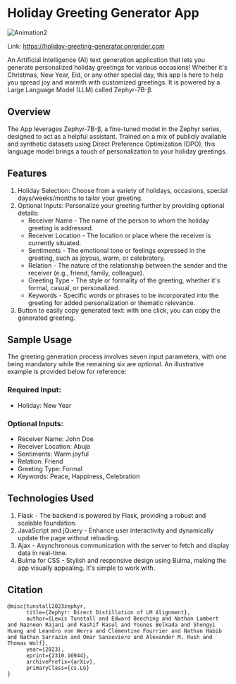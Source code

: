 # Holiday Greeting Generator App
![Animation2](https://github.com/amajai/holiday-greeting-generator/assets/44467524/020f425f-4985-4f38-9485-f5e8f98b43aa)

Link: https://holiday-greeting-generator.onrender.com

An Artificial Intelligence (AI) text generation application that lets you generate personalized holiday greetings for various occasions! Whether it's Christmas, New Year, Eid, or any other special day, this app is here to help you spread joy and warmth with customized greetings. It is powered by a Large Language Model (LLM) called Zephyr-7B-β.

## Overview
The App leverages Zephyr-7B-β, a fine-tuned model in the Zephyr series, designed to act as a helpful assistant. Trained on a mix of publicly available and synthetic datasets using Direct Preference Optimization (DPO), this language model brings a touch of personalization to your holiday greetings.

## Features
1. Holiday Selection: Choose from a variety of holidays, occasions, special days/weeks/months to tailor your greeting.
1. Optional Inputs: Personalize your greeting further by providing optional details:
      - Receiver Name - The name of the person to whom the holiday greeting is addressed.
      - Receiver Location - The location or place where the receiver is currently situated.
      - Sentiments - The emotional tone or feelings expressed in the greeting, such as joyous, warm, or celebratory.
      - Relation - The nature of the relationship between the sender and the receiver (e.g., friend, family, colleague).
      - Greeting Type - The style or formality of the greeting, whether it's formal, casual, or personalized.
      - Keywords - Specific words or phrases to be incorporated into the greeting for added personalization or thematic relevance.
1. Button to easily copy generated text: with one click, you can copy the generated greeting.

## Sample Usage
The greeting generation process involves seven input parameters, with one being mandatory while the remaining six are optional. An illustrative example is provided below for reference:
### Required Input:
- Holiday: New Year
### Optional Inputs:
- Receiver Name: John Doe
- Receiver Location: Abuja
- Sentiments: Warm joyful
- Relation: Friend
- Greeting Type: Formal
- Keywords: Peace, Happiness, Celebration

## Technologies Used
1. Flask - The backend is powered by Flask, providing a robust and scalable foundation.
1. JavaScript and jQuery - Enhance user interactivity and dynamically update the page without reloading.
1. Ajax - Asynchronous communication with the server to fetch and display data in real-time.
1. Bulma for CSS - Stylish and responsive design using Bulma, making the app visually appealing. It's simple to work with.

## Citation
```
@misc{tunstall2023zephyr,
      title={Zephyr: Direct Distillation of LM Alignment}, 
      author={Lewis Tunstall and Edward Beeching and Nathan Lambert and Nazneen Rajani and Kashif Rasul and Younes Belkada and Shengyi Huang and Leandro von Werra and Clémentine Fourrier and Nathan Habib and Nathan Sarrazin and Omar Sanseviero and Alexander M. Rush and Thomas Wolf},
      year={2023},
      eprint={2310.16944},
      archivePrefix={arXiv},
      primaryClass={cs.LG}
}
```
